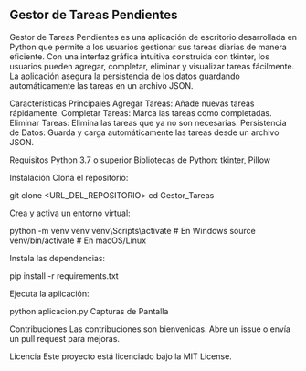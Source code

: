 ## Gestor de Tareas Pendientes
Gestor de Tareas Pendientes es una aplicación de escritorio desarrollada en Python que permite a los usuarios gestionar sus tareas diarias de manera eficiente. Con una interfaz gráfica intuitiva construida con tkinter, los usuarios pueden agregar, completar, eliminar y visualizar tareas fácilmente. La aplicación asegura la persistencia de los datos guardando automáticamente las tareas en un archivo JSON.

Características Principales
Agregar Tareas: Añade nuevas tareas rápidamente.
Completar Tareas: Marca las tareas como completadas.
Eliminar Tareas: Elimina las tareas que ya no son necesarias.
Persistencia de Datos: Guarda y carga automáticamente las tareas desde un archivo JSON.

Requisitos
Python 3.7 o superior
Bibliotecas de Python: tkinter, Pillow

Instalación
Clona el repositorio:

git clone <URL_DEL_REPOSITORIO>
cd Gestor_Tareas

Crea y activa un entorno virtual:

python -m venv venv
venv\Scripts\activate  # En Windows
source venv/bin/activate  # En macOS/Linux

Instala las dependencias:

pip install -r requirements.txt

Ejecuta la aplicación:

python aplicacion.py
Capturas de Pantalla

Contribuciones
Las contribuciones son bienvenidas. Abre un issue o envía un pull request para mejoras.

Licencia
Este proyecto está licenciado bajo la MIT License.
